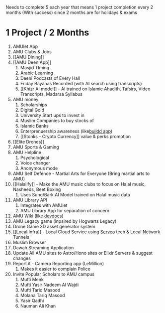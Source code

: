 Needs to complete 5 each year
that means 1 project completion every 2 months (With success) since 2 months are for holidays & exams
# 1 Project / 2 Months

1. AMUlet App
2. AMU Clubs & Jobs
3. [[AMU Dining]]
4. [[AMU Deen App]]
	1. Masjid TIming
	2. Arabic Learning
	3. Deeni Podcasts of Every Hall
	4. Friday Bayanas Recorded (with AI search using transcripts)
	5. [[Khizr AI model]] - AI trained on Islamic Ahadith, Tafsirs, Video Transcripts, Madarsa Syllabus
5. AMU money
	1. Scholarships
	2. Digital Gold
	3. University Start ups to invest in
	4. Muslim Companies to buy stocks of
	5. Islamic Banks
	6. Enterprenuership awareness (like[buildd app](https://play.google.com/store/apps/details?id=co.buildd.android&pcampaignid=web_share))
	7. [[Stonks - Crypto Currency]] value & perks promotion
6. [[Elite Drones]]
7. AMU Sports & Gaming
8. AMU Helpline
	1. Psychological
	2. Voice changer
	3. Anonymous mode
9. AMU Self Defence - Martial Arts for Everyone (Bring martial arts to AMU)
10. [[Halalify]] - Make the AMU music clubs to focus on Halal music, Nasheeds, Beet Boxing
	1. Uses Suno/Bark AI Model trained on Halal music data
11. AMU Library API
	1. Integrates with AMUlet
	2. AMU Library App for separation of concern
12. AMU Wiki (like [devdocs](https://devdocs.io))
13. AMU Legacy game (inpsired by Hogwarts Legacy)
14. Drone Game 3D asset generator system
15. [[Local Infra]] - Local Cloud Service using [Serveo](https://serveo.net) tech & Local Network Tunnels
16. Muslim Browser
17. Dawah Streaming Application
18. Update All AMU sites to Astro/Hono sites or Elixir Servers & suggest changes
19. Report.it - Camera Reporting app (LeMillion)
	1. Makes it easier to complain Police
20. Invite Popular Scholars to AMU campus
	1. Mufti Menk
	2. Mufti Yasir Nadeem Al Wajdi
	3. Mufti Tariq Masood
	4. Molana Tariq Masood
	5. Yasir Qadhi
	6. Nauman Ali Khan